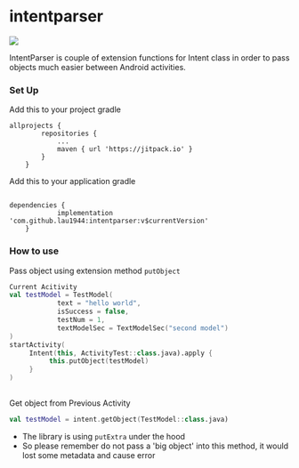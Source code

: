 # intentparser
[![](https://jitpack.io/v/lau1944/intentparser.svg)](https://jitpack.io/#lau1944/intentparser)

IntentParser is couple of extension functions for Intent class in order to pass objects much easier between Android activities.

### Set Up


Add this to your project gradle
```
allprojects {
		repositories {
			...
			maven { url 'https://jitpack.io' }
		}
	}

```

Add this to your application gradle
```

dependencies {
	        implementation 'com.github.lau1944:intentparser:v$currentVersion'
	}
```            


### How to use 

Pass object using extension method `putObject`

```kotlin
Current Acitivity
val testModel = TestModel(
            text = "hello world",
            isSuccess = false,
            testNum = 1,
            textModelSec = TextModelSec("second model")
)
startActivity(
     Intent(this, ActivityTest::class.java).apply {
          this.putObject(testModel)
     }
)        
        
```

Get object from Previous Activity

```kotlin
val testModel = intent.getObject(TestModel::class.java)
```





* The library is using `putExtra` under the hood
* So please remember do not pass a 'big object' into this method, it would lost some metadata and cause error

